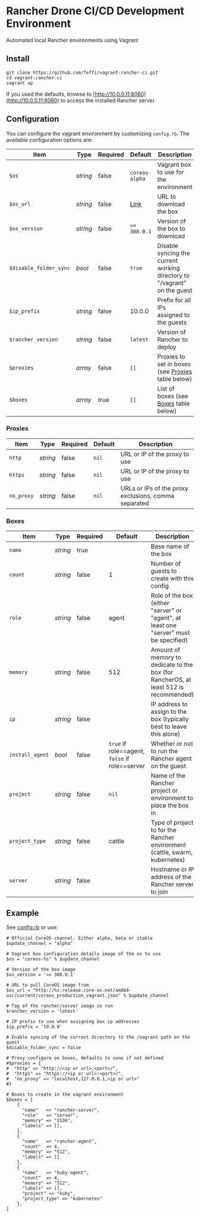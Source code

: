 # Rancher Drone CI/CD Development Environment

Automated local Rancher environments using Vagrant

## Install

```
git clone https://github.com/feffi/vagrant-rancher-ci.git
cd vagrant-rancher-ci
vagrant up
```

If you used the defaults, browse to [http://10.0.0.11:8080](http://10.0.0.11:8080) to access the installed Rancher server.

## Configuration

You can configure the vagrant environment by customizing `config.rb`. The available configuration options are:

| Item                   | Type     | Required | Default        | Description                                                        |
|------------------------|----------|----------|----------------|--------------------------------------------------------------------|
| `$os`                  | *string* | false    | `coreos-alpha` | Vagrant box to use for the environment                             |
| `$os_url`              | *string* | false    | [Link](http://alpha.release.core-os.net/amd64-usr/current/coreos_production_vagrant.json)               | URL to download the box                                                  |
| `$os_version`          | *string* | false    | `>= 308.0.1`   | Version of the box to download                                     |
| `$disable_folder_sync` | *bool*   | false    | `true`         | Disable syncing the current working directory to "/vagrant" on the guest |
| `$ip_prefix`           | *string* | false    | 10.0.0         | Prefix for all IPs assigned to the guests                          |
| `$rancher_version`     | *string* | false    | `latest`       | Version of Rancher to deploy                                       |
| `$proxies`             | *array*  | false    | `[]`           | Proxies to set in boxes (see [Proxies](#proxies) table below)      |
| `$boxes`               | *array*  | true     | `[]`           | List of boxes (see [Boxes](#boxes) table below)                    |

### Proxies

| Item                   | Type     | Required | Default        | Description                                                        |
|------------------------|----------|----------|----------------|--------------------------------------------------------------------|
| `http`          | *string* | false    | `nil`     | URL or IP of the proxy to use                        |
| `https`         | *string* | false    | `nil`     | URL or IP of the proxy to use                        |
| `no_proxy`      | *string* | false    | `nil`     | URLs or IPs of the proxy exclusions, comma separated |


### Boxes

| Item            | Type     | Required | Default                       | Description                |
|-----------------|----------|----------|------------------------------------------------|---------------------------------------------------------------------------------------|
| `name`          | *string* | true     |                                                | Base name of the box                                                                  |
| `count`         | *string* | false    | 1                                              | Number of guests to create with this config                                           |
| `role`          | *string* | false    | agent                                          | Role of the box (either "server" or "agent", at least one "server" must be specified) |
| `memory`        | *string* | false    | 512                                            | Amount of memory to dedicate to the box (for RancherOS, at least 512 is recommended)  |
| `ip`            | *string* | false    | <computed>                                     | IP address to assign to the box (typically best to leave this alone)                  |
| `install_agent` | *bool*   | false    | `true` if role==agent, `false` if role==server | Whether or not to run the Rancher agent on the guest                                  |
| `project`       | *string* | false    | `nil`                                          | Name of the Rancher project or environment to place the box in                        |
| `project_type`  | *string* | false    | cattle                                         | Type of project to for the Rancher environment (cattle, swarm, kubernetes)            |
| `server`        | *string* | false    | <computed>                                     | Hostname or IP address of the Rancher server to join                                  |

## Example

See [config.rb](config.rb) or use:
```
# Official CoreOS channel. Either alpha, beta or stable
$update_channel = "alpha"

# Vagrant box configuration details image of the os to use
$os = "coreos-%s" % $update_channel

# Version of the box image
$os_version = '>= 308.0.1'

# URL to pull CoreOS image from
$os_url = "http://%s.release.core-os.net/amd64-usr/current/coreos_production_vagrant.json" % $update_channel

# Tag of the rancher/server image to run
$rancher_version = 'latest'

# IP prefix to use when assigning box ip addresses
$ip_prefix = '10.0.0'

# Enable syncing of the current directory to the /vagrant path on the guest
$disable_folder_sync = false

# Proxy configure on boxes, defaults to none if not defined
#$proxies = {
#  "http" => "http://<ip or url>:<port>/",
#  "https" => "https://<ip or url>:<port>/",
#  "no_proxy" => "localhost,127.0.0.1,<ip or url>"
#}

# Boxes to create in the vagrant environment
$boxes = [
    {
      "name"   => "rancher-server",
      "role"   => "server",
      "memory" => "1536",
      "labels" => [],
    },
    {
      "name"   => "rancher-agent",
      "count"  => 4,
      "memory" => "512",
      "labels" => []
    },
    {
      "name"   => "kuby-agent",
      "count"  => 4,
      "memory" => "512",
      "labels" => [],
      "project" => "kuby",
      "project_type" => "kubernetes"
    },
]
```
